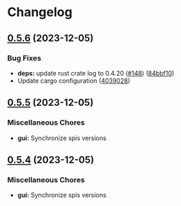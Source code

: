 # Changelog

## [0.5.6](https://github.com/gbbirkisson/spis/compare/gui-v0.5.5...gui-v0.5.6) (2023-12-05)


### Bug Fixes

* **deps:** update rust crate log to 0.4.20 ([#148](https://github.com/gbbirkisson/spis/issues/148)) ([84bbf10](https://github.com/gbbirkisson/spis/commit/84bbf1042cd9fcded981e16ca3052dcfbc742eb6))
* Update cargo configuration ([4039028](https://github.com/gbbirkisson/spis/commit/4039028ee68f17fc4a3fd25cf078da262f756346))

## [0.5.5](https://github.com/gbbirkisson/spis/compare/gui-v0.5.4...gui-v0.5.5) (2023-12-05)


### Miscellaneous Chores

* **gui:** Synchronize spis versions

## [0.5.4](https://github.com/gbbirkisson/spis/compare/gui-v0.5.3...gui-v0.5.4) (2023-12-05)


### Miscellaneous Chores

* **gui:** Synchronize spis versions
